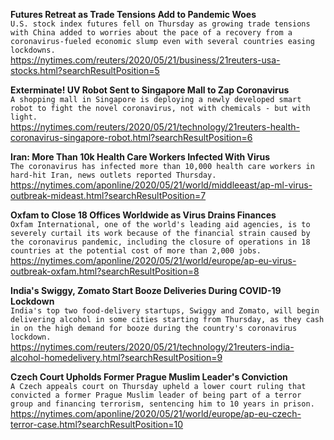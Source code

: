 **Futures Retreat as Trade Tensions Add to Pandemic Woes**\
`U.S. stock index futures fell on Thursday as growing trade tensions with China added to worries about the pace of a recovery from a coronavirus-fueled economic slump even with several countries easing lockdowns.`\
https://nytimes.com/reuters/2020/05/21/business/21reuters-usa-stocks.html?searchResultPosition=5

**Exterminate! UV Robot Sent to Singapore Mall to Zap Coronavirus**\
`A shopping mall in Singapore is deploying a newly developed smart robot to fight the novel coronavirus, not with chemicals - but with light. `\
https://nytimes.com/reuters/2020/05/21/technology/21reuters-health-coronavirus-singapore-robot.html?searchResultPosition=6

**Iran: More Than 10k Health Care Workers Infected With Virus**\
`The coronavirus has infected more than 10,000 health care workers in hard-hit Iran, news outlets reported Thursday. `\
https://nytimes.com/aponline/2020/05/21/world/middleeast/ap-ml-virus-outbreak-mideast.html?searchResultPosition=7

**Oxfam to Close 18 Offices Worldwide as Virus Drains Finances**\
`Oxfam International, one of the world's leading aid agencies, is to severely curtail its work because of the financial strain caused by the coronavirus pandemic, including the closure of operations in 18 countries at the potential cost of more than 2,000 jobs.`\
https://nytimes.com/aponline/2020/05/21/world/europe/ap-eu-virus-outbreak-oxfam.html?searchResultPosition=8

**India's Swiggy, Zomato Start Booze Deliveries During COVID-19 Lockdown**\
`India's top two food-delivery startups, Swiggy and Zomato, will begin delivering alcohol in some cities starting from Thursday, as they cash in on the high demand for booze during the country's coronavirus lockdown.`\
https://nytimes.com/reuters/2020/05/21/technology/21reuters-india-alcohol-homedelivery.html?searchResultPosition=9

**Czech Court Upholds Former Prague Muslim Leader's Conviction**\
`A Czech appeals court on Thursday upheld a lower court ruling that convicted a former Prague Muslim leader of being part of a terror group and financing terrorism, sentencing him to 10 years in prison.`\
https://nytimes.com/aponline/2020/05/21/world/europe/ap-eu-czech-terror-case.html?searchResultPosition=10

